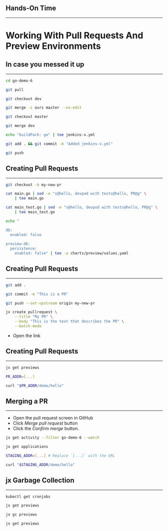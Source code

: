 ## Hands-On Time

---

# Working With Pull Requests And Preview Environments


## In case you messed it up

---

```bash
cd go-demo-6

git pull

git checkout dev

git merge -s ours master --no-edit

git checkout master

git merge dev

echo "buildPack: go" | tee jenkins-x.yml

git add . && git commit -m "Added jenkins-x.yml"

git push
```


<!-- .slide: data-background="img/pr.png" data-background-size="contain" -->


## Creating Pull Requests

---

```bash
git checkout -b my-new-pr

cat main.go | sed -e "s@hello, devpod with tests@hello, PR@g" \
    | tee main.go

cat main_test.go | sed -e "s@hello, devpod with tests@hello, PR@g" \
    | tee main_test.go

echo "

db:
  enabled: false
  
preview-db:
  persistence:
    enabled: false" | tee -a charts/preview/values.yaml
```


## Creating Pull Requests

---

```bash
git add .

git commit -m "This is a PR"

git push --set-upstream origin my-new-pr

jx create pullrequest \
    --title "My PR" \
    --body "This is the text that describes the PR" \
    --batch-mode
```

* Open the link


## Creating Pull Requests

---

```bash
jx get previews

PR_ADDR=[...]

curl "$PR_ADDR/demo/hello"
```


## Merging a PR

---

* Open the pull request screen in GitHub
* Click *Merge pull request* button
* Click the *Confirm merge* button.

```bash
jx get activity --filter go-demo-6 --watch

jx get applications

STAGING_ADDR=[...] # Replace `[...]` with the URL

curl "$STAGING_ADDR/demo/hello"
```


## jx Garbage Collection

---

```bash
kubectl get cronjobs

jx get previews

jx gc previews

jx get previews
```
